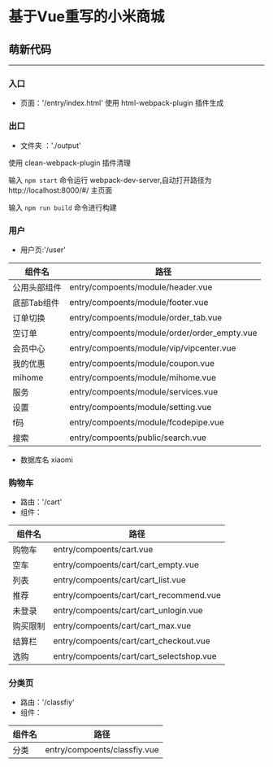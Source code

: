 # 基于Vue重写的小米商城

## 萌新代码

----

### 入口

* 页面：'/entry/index.html'
使用 html-webpack-plugin 插件生成

### 出口

* 文件夹 ：'./output'

使用 clean-webpack-plugin 插件清理

输入 `npm start` 命令运行 webpack-dev-server,自动打开路径为 http://localhost:8000/#/ 主页面

输入 `npm run build` 命令进行构建

### 用户

* 用户页:'/user'

|组件名|路径|
|-|-|
|公用头部组件|entry/compoents/module/header.vue|
|底部Tab组件|entry/compoents/module/footer.vue|
|订单切换|entry/compoents/module/order_tab.vue|
|空订单|entry/compoents/module/order/order_empty.vue|
|会员中心|entry/compoents/module/vip/vipcenter.vue|
|我的优惠|entry/compoents/module/coupon.vue|
|mihome|entry/compoents/module/mihome.vue|
|服务|entry/compoents/module/services.vue|
|设置|entry/compoents/module/setting.vue|
|f码|entry/compoents/module/fcodepipe.vue|
|搜索|entry/compoents/public/search.vue|


- 数据库名 xiaomi


### 购物车

* 路由：'/cart'
* 组件：

|组件名|路径|
|-|-|
|购物车|entry/compoents/cart.vue|
|空车|entry/compoents/cart/cart_empty.vue|
|列表|entry/compoents/cart/cart_list.vue|
|推荐|entry/compoents/cart/cart_recommend.vue|
|未登录|entry/compoents/cart/cart_unlogin.vue|
|购买限制|entry/compoents/cart/cart_max.vue|
|结算栏|entry/compoents/cart/cart_checkout.vue|
|选购|entry/compoents/cart/cart_selectshop.vue|

### 分类页

* 路由：'/classfiy'
* 组件：

|组件名|路径|
|-|-|
|分类|entry/compoents/classfiy.vue|

